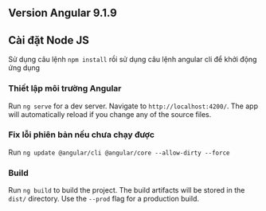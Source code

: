 
## Version Angular 9.1.9

## Cài đặt Node JS

Sử dụng câu lệnh `npm install` rồi sử dụng câu lệnh angular cli để khởi động ứng dụng

### Thiết lập môi trường Angular

Run `ng serve` for a dev server. Navigate to `http://localhost:4200/`. The app will automatically reload if you change any of the source files.

### Fix lỗi phiên bản nếu chưa chạy được

Run `ng update @angular/cli @angular/core --allow-dirty --force`

### Build

Run `ng build` to build the project. The build artifacts will be stored in the `dist/` directory. Use the `--prod` flag for a production build.

